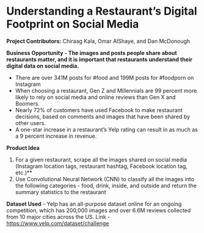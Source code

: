 # Understanding a Restaurant’s Digital Footprint on Social Media
**Project Contributors:** Chiraag Kala, Omar AlShaye, and Dan McDonough

**Business Opportunity -  The images and posts people share about restaurants matter, and it is important that restaurants understand their digital data on social media.**
* There are over 341M posts for #food and 199M posts for #foodporn on Instagram
* When choosing a restaurant, Gen Z and Millennials are 99 percent more likely to rely on social media and online reviews than Gen X and Boomers. 
* Nearly 72% of customers have used Facebook to make restaurant decisions, based on comments and images that have been shared by other users.
* A one-star increase in a restaurant’s Yelp rating can result in as much as a 9 percent increase in revenue.

**Product Idea**
1. For a given restaurant, scrape all the images shared on social media (Instagram location tags, restaurant hashtag, Facebook location tag, etc.)**
2. Use Convolutional Neural Network (CNN) to classify all the images into the following categories - food, drink, inside, and outside and return the summary statistics to the restaurant

**Dataset Used** - Yelp has an all-purpose dataset online for an ongoing competition, which has 200,000 images and over 6.6M reviews collected from 10 major cities across the US. 
Link - https://www.yelp.com/dataset/challenge

















